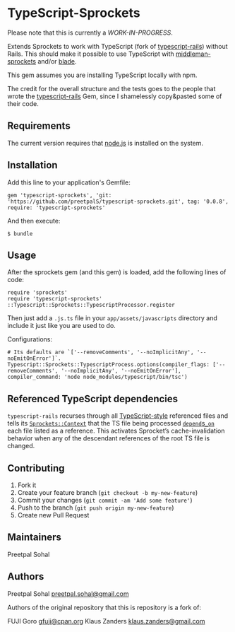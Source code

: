 # TypeScript-Sprockets

Please note that this is currently a *WORK-IN-PROGRESS*.

Extends Sprockets to work with TypeScript (fork of [typescript-rails](typescript-ruby/typeScript-rails)) without Rails. This should make it possible to use TypeScript with [middleman-sprockets](https://github.com/middleman/middleman-sprockets) and/or [blade](https://github.com/javan/blade).

This gem assumes you are installing TypeScript locally with npm.

The credit for the overall structure and the tests goes to the people that wrote the [typescript-rails](https://github.com/typescript-ruby/typescript-rails) Gem, since I shamelessly copy&pasted some of their code.

## Requirements

The current version requires that [node.js](http://nodejs.org/) is
installed on the system.

## Installation

Add this line to your application's Gemfile:

    gem 'typescript-sprockets', 'git: 'https://github.com/preetpalS/typescript-sprockets.git', tag: '0.0.8', require: 'typescript-sprockets'

And then execute:

    $ bundle

## Usage

After the sprockets gem (and this gem) is loaded, add the following lines of code:

    require 'sprockets'
    require 'typescript-sprockets'
    ::Typescript::Sprockets::TypescriptProcessor.register

Then just add a `.js.ts` file in your `app/assets/javascripts` directory and include it just like you are used to do.

Configurations:

```
# Its defaults are `['--removeComments', '--noImplicitAny', '--noEmitOnError']`.
Typescript::Sprockets::TypescriptProcess.options(compiler_flags: ['--removeComments', '--noImplicitAny', '--noEmitOnError'], compiler_command: 'node node_modules/typescript/bin/tsc')
```

## Referenced TypeScript dependencies

`typescript-rails` recurses through all [TypeScript-style](https://github.com/teppeis/typescript-spec-md/blob/master/en/ch11.md#1111-source-files-dependencies) referenced files and tells its [`Sprockets::Context`](https://github.com/sstephenson/sprockets/blob/master/lib/sprockets/context.rb) that the TS file being processed [`depend`s`_on`](https://github.com/sstephenson/sprockets#the-depend_on-directive) each file listed as a reference. This activates Sprocket’s cache-invalidation behavior when any of the descendant references of the root TS file is changed.

## Contributing

1. Fork it
2. Create your feature branch (`git checkout -b my-new-feature`)
3. Commit your changes (`git commit -am 'Add some feature'`)
4. Push to the branch (`git push origin my-new-feature`)
5. Create new Pull Request

## Maintainers

Preetpal Sohal

## Authors

Preetpal Sohal <preetpal.sohal@gmail.com>

Authors of the original repository that this is repository is a fork of:

FUJI Goro <gfuji@cpan.org>
Klaus Zanders <klaus.zanders@gmail.com>
